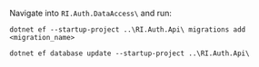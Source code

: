 Navigate into `RI.Auth.DataAccess\` and run:

```
dotnet ef --startup-project ..\RI.Auth.Api\ migrations add <migration_name>
```

```
dotnet ef database update --startup-project ..\RI.Auth.Api\
```